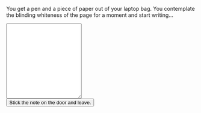 You get a pen and a piece of paper out of your laptop bag. You contemplate the blinding whiteness of the page for a moment and start writing...

<form target="/door">
    <div class="centered">
        <textarea id="note" style="width: 100%; max-width: 200px; height: 200px;"></textarea>
        <br />
        <button type="submit">Stick the note on the door and leave.</button>
    </div>
</form>
